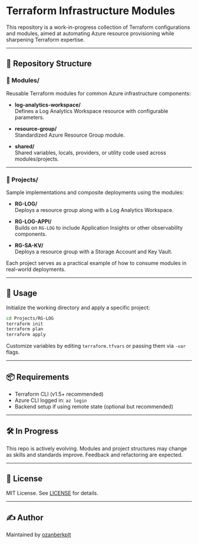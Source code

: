 
# Terraform Infrastructure Modules

This repository is a work-in-progress collection of Terraform configurations and modules, aimed at automating Azure resource provisioning while sharpening Terraform expertise.

---

## 📁 Repository Structure

### 🧱 Modules/

Reusable Terraform modules for common Azure infrastructure components:

- **log-analytics-workspace/**  
  Defines a Log Analytics Workspace resource with configurable parameters.

- **resource-group/**  
  Standardized Azure Resource Group module.

- **shared/**  
  Shared variables, locals, providers, or utility code used across modules/projects.

---

### 🚧 Projects/

Sample implementations and composite deployments using the modules:

- **RG-LOG/**  
  Deploys a resource group along with a Log Analytics Workspace.

- **RG-LOG-APPI/**  
  Builds on `RG-LOG` to include Application Insights or other observability components.

- **RG-SA-KV/**  
  Deploys a resource group with a Storage Account and Key Vault.

Each project serves as a practical example of how to consume modules in real-world deployments.

---

## 🚀 Usage

Initialize the working directory and apply a specific project:

```bash
cd Projects/RG-LOG
terraform init
terraform plan
terraform apply
```

Customize variables by editing `terraform.tfvars` or passing them via `-var` flags.

---

## 📦 Requirements

- Terraform CLI (v1.5+ recommended)
- Azure CLI logged in: `az login`
- Backend setup if using remote state (optional but recommended)

---

## 🛠️ In Progress

This repo is actively evolving. Modules and project structures may change as skills and standards improve. Feedback and refactoring are expected.

---

## 🧾 License

MIT License. See [LICENSE](../LICENSE) for details.

---

## ✍️ Author

Maintained by [ozanberkplt](https://github.com/ozanberkplt)

